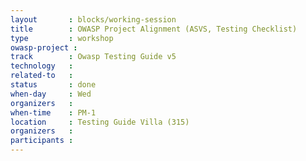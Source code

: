 ```yaml
---
layout       : blocks/working-session
title        : OWASP Project Alignment (ASVS, Testing Checklist)
type         : workshop
owasp-project : 
track        : Owasp Testing Guide v5
technology   :
related-to   :
status       : done
when-day     : Wed
organizers   : 
when-time    : PM-1
location     : Testing Guide Villa (315)
organizers   : 
participants : 
---
```

